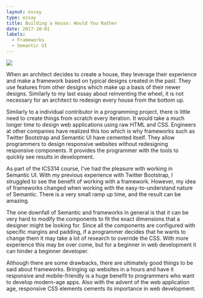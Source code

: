 ```yaml
---
layout: essay
type: essay
title: Building a House: Would You Rather
date: 2017-10-01
labels:
  - Frameworks
  - Semantic UI
---
```


<img class="ui small right floated spaced image" src="https://dab1nmslvvntp.cloudfront.net/wp-content/uploads/2016/04/1461315888semantic.png">

When an architect decides to create a house, they leverage their experience and make a framework based on typical designs created in the past. They use features from other designs which make up a basis of their newer designs. Similarly to my last essay about reinventing the wheel, it is not necessary for an architect to redesign every house from the bottom up.

Similarly to a individual contributor in a programming project, there is little need to create things from scratch every iteration. It would take a much longer time to design web applications using raw HTML and CSS. Engineers at other companies have realized this too which is why frameworks such as Twitter Bootstrap and Semantic UI have cemented itself. They allow programmers to design responsive websites without redesigning responsive components. It provides the programmer with the tools to quickly see results in development.

As part of the ICS314 course, I've had the pleasure with working in Semantic UI. With my previous experience with Twitter Bootstrap, I struggled to see the benefit of working with a framework. However, my idea of frameworks changed when working with the easy-to-understand nature of Semantic. There is a very small ramp up time, and the result can be amazing.

The one downfall of Semantic and frameworks in general is that it can be very hard to modify the components to fit the exact dimensions that a designer might be looking for. Since all the components are configured with specific margins and padding, if a programmer decides that he wants to change them it may take a lot of research to override the CSS. With more experience this may be over come, but for a beginner in web development it can hinder a beginner developer.

Although there are some drawbacks, there are ultimately good things to be said about frameworks. Bringing up websites in a hours and have it responsive and mobile-friendly is a huge benefit to programmers who want to develop modern-age apps. Also with the advent of the web application age, responsive CSS elements cements its importance in web development.
